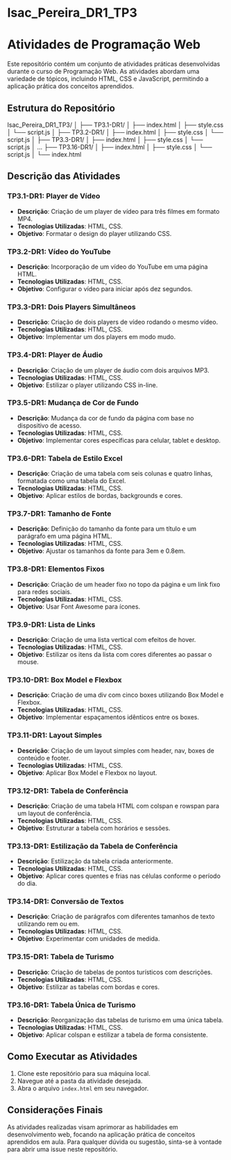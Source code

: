 # Isac_Pereira_DR1_TP3

# Atividades de Programação Web

Este repositório contém um conjunto de atividades práticas desenvolvidas durante o curso de Programação Web. As atividades abordam uma variedade de tópicos, incluindo HTML, CSS e JavaScript, permitindo a aplicação prática dos conceitos aprendidos.

## Estrutura do Repositório

Isac_Pereira_DR1_TP3/ │ ├── TP3.1-DR1/ │ ├── index.html │ ├── style.css │ └── script.js │ ├── TP3.2-DR1/ │ ├── index.html │ ├── style.css │ └── script.js │ ├── TP3.3-DR1/ │ ├── index.html │ ├── style.css │ └── script.js │ ... ├── TP3.16-DR1/ │ ├── index.html │ ├── style.css │ └── script.js │ └── index.html


## Descrição das Atividades

### TP3.1-DR1: Player de Vídeo
- **Descrição**: Criação de um player de vídeo para três filmes em formato MP4.
- **Tecnologias Utilizadas**: HTML, CSS.
- **Objetivo**: Formatar o design do player utilizando CSS.

### TP3.2-DR1: Vídeo do YouTube
- **Descrição**: Incorporação de um vídeo do YouTube em uma página HTML.
- **Tecnologias Utilizadas**: HTML, CSS.
- **Objetivo**: Configurar o vídeo para iniciar após dez segundos.

### TP3.3-DR1: Dois Players Simultâneos
- **Descrição**: Criação de dois players de vídeo rodando o mesmo vídeo.
- **Tecnologias Utilizadas**: HTML, CSS.
- **Objetivo**: Implementar um dos players em modo mudo.

### TP3.4-DR1: Player de Áudio
- **Descrição**: Criação de um player de áudio com dois arquivos MP3.
- **Tecnologias Utilizadas**: HTML, CSS.
- **Objetivo**: Estilizar o player utilizando CSS in-line.

### TP3.5-DR1: Mudança de Cor de Fundo
- **Descrição**: Mudança da cor de fundo da página com base no dispositivo de acesso.
- **Tecnologias Utilizadas**: HTML, CSS.
- **Objetivo**: Implementar cores específicas para celular, tablet e desktop.

### TP3.6-DR1: Tabela de Estilo Excel
- **Descrição**: Criação de uma tabela com seis colunas e quatro linhas, formatada como uma tabela do Excel.
- **Tecnologias Utilizadas**: HTML, CSS.
- **Objetivo**: Aplicar estilos de bordas, backgrounds e cores.

### TP3.7-DR1: Tamanho de Fonte
- **Descrição**: Definição do tamanho da fonte para um título e um parágrafo em uma página HTML.
- **Tecnologias Utilizadas**: HTML, CSS.
- **Objetivo**: Ajustar os tamanhos da fonte para 3em e 0.8em.

### TP3.8-DR1: Elementos Fixos
- **Descrição**: Criação de um header fixo no topo da página e um link fixo para redes sociais.
- **Tecnologias Utilizadas**: HTML, CSS.
- **Objetivo**: Usar Font Awesome para ícones.

### TP3.9-DR1: Lista de Links
- **Descrição**: Criação de uma lista vertical com efeitos de hover.
- **Tecnologias Utilizadas**: HTML, CSS.
- **Objetivo**: Estilizar os itens da lista com cores diferentes ao passar o mouse.

### TP3.10-DR1: Box Model e Flexbox
- **Descrição**: Criação de uma div com cinco boxes utilizando Box Model e Flexbox.
- **Tecnologias Utilizadas**: HTML, CSS.
- **Objetivo**: Implementar espaçamentos idênticos entre os boxes.

### TP3.11-DR1: Layout Simples
- **Descrição**: Criação de um layout simples com header, nav, boxes de conteúdo e footer.
- **Tecnologias Utilizadas**: HTML, CSS.
- **Objetivo**: Aplicar Box Model e Flexbox no layout.

### TP3.12-DR1: Tabela de Conferência
- **Descrição**: Criação de uma tabela HTML com colspan e rowspan para um layout de conferência.
- **Tecnologias Utilizadas**: HTML, CSS.
- **Objetivo**: Estruturar a tabela com horários e sessões.

### TP3.13-DR1: Estilização da Tabela de Conferência
- **Descrição**: Estilização da tabela criada anteriormente.
- **Tecnologias Utilizadas**: HTML, CSS.
- **Objetivo**: Aplicar cores quentes e frias nas células conforme o período do dia.

### TP3.14-DR1: Conversão de Textos
- **Descrição**: Criação de parágrafos com diferentes tamanhos de texto utilizando rem ou em.
- **Tecnologias Utilizadas**: HTML, CSS.
- **Objetivo**: Experimentar com unidades de medida.

### TP3.15-DR1: Tabela de Turismo
- **Descrição**: Criação de tabelas de pontos turísticos com descrições.
- **Tecnologias Utilizadas**: HTML, CSS.
- **Objetivo**: Estilizar as tabelas com bordas e cores.

### TP3.16-DR1: Tabela Única de Turismo
- **Descrição**: Reorganização das tabelas de turismo em uma única tabela.
- **Tecnologias Utilizadas**: HTML, CSS.
- **Objetivo**: Aplicar colspan e estilizar a tabela de forma consistente.

## Como Executar as Atividades

1. Clone este repositório para sua máquina local.
2. Navegue até a pasta da atividade desejada.
3. Abra o arquivo `index.html` em seu navegador.

## Considerações Finais

As atividades realizadas visam aprimorar as habilidades em desenvolvimento web, focando na aplicação prática de conceitos aprendidos em aula. Para qualquer dúvida ou sugestão, sinta-se à vontade para abrir uma issue neste repositório.

